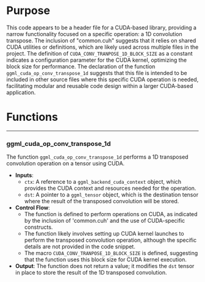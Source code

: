# Purpose
This code appears to be a header file for a CUDA-based library, providing a narrow functionality focused on a specific operation: a 1D convolution transpose. The inclusion of "common.cuh" suggests that it relies on shared CUDA utilities or definitions, which are likely used across multiple files in the project. The definition of `CUDA_CONV_TRANPOSE_1D_BLOCK_SIZE` as a constant indicates a configuration parameter for the CUDA kernel, optimizing the block size for performance. The declaration of the function `ggml_cuda_op_conv_transpose_1d` suggests that this file is intended to be included in other source files where this specific CUDA operation is needed, facilitating modular and reusable code design within a larger CUDA-based application.
# Functions

---
### ggml\_cuda\_op\_conv\_transpose\_1d
The function `ggml_cuda_op_conv_transpose_1d` performs a 1D transposed convolution operation on a tensor using CUDA.
- **Inputs**:
    - `ctx`: A reference to a `ggml_backend_cuda_context` object, which provides the CUDA context and resources needed for the operation.
    - `dst`: A pointer to a `ggml_tensor` object, which is the destination tensor where the result of the transposed convolution will be stored.
- **Control Flow**:
    - The function is defined to perform operations on CUDA, as indicated by the inclusion of 'common.cuh' and the use of CUDA-specific constructs.
    - The function likely involves setting up CUDA kernel launches to perform the transposed convolution operation, although the specific details are not provided in the code snippet.
    - The macro `CUDA_CONV_TRANPOSE_1D_BLOCK_SIZE` is defined, suggesting that the function uses this block size for CUDA kernel execution.
- **Output**: The function does not return a value; it modifies the `dst` tensor in place to store the result of the 1D transposed convolution.


